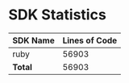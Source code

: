 # SDK Statistics

| SDK Name | Lines of Code |
| -------- | ------------- |
| ruby | 56903 |
| **Total** | 56903 |
